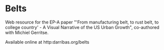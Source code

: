 # Belts
Web resource for the EP-A paper "'From manufacturing belt, to rust belt, to college country' - A Visual Narrative of the US Urban Growth", co-authored with Michiel Gerritse.

Available online at http:darribas.org/belts

